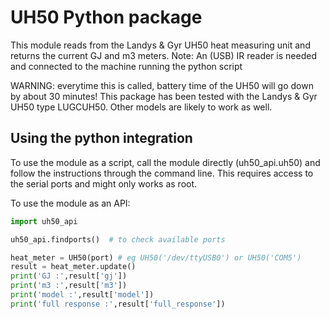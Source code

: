 # UH50 Python package
This module reads from the Landys & Gyr UH50 heat measuring unit and returns the current GJ and m3 meters.
Note: An (USB) IR reader is needed and connected to the machine running the python script

WARNING: everytime this is called, battery time of the UH50 will go down by about 30 minutes!
This package has been tested with the Landys & Gyr UH50 type LUGCUH50. Other models are likely to work as well.

## Using the python integration

To use the module as a script, call the module directly (uh50_api.uh50) and follow the instructions through the command line. This requires access to the serial ports and might only works as root.

To use the module as an API:
```python
import uh50_api

uh50_api.findports()  # to check available ports

heat_meter = UH50(port) # eg UH50('/dev/ttyUSB0') or UH50('COM5')
result = heat_meter.update() 
print('GJ :',result['gj'])
print('m3 :',result['m3'])
print('model :',result['model'])
print('full response :',result['full_response'])

```